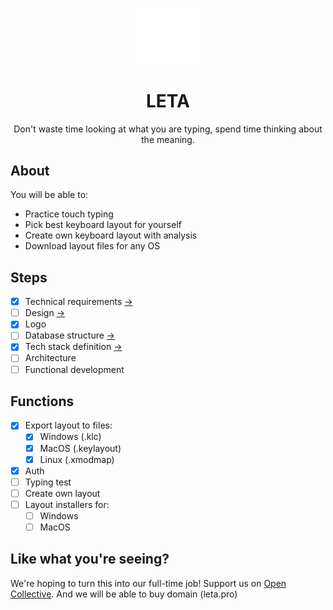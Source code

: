<p align="center">
  <img width="100" src="./docs/img/icon.png" />
  <h1 align="center">LETA</h1>
  <p align="center">
    Don't waste time looking at what you are typing, spend time thinking about the meaning.
  </p>
</p>

## About

You will be able to:
- Practice touch typing
- Pick best keyboard layout for yourself
- Create own keyboard layout with analysis
- Download layout files for any OS


## Steps

- [x] Technical requirements [->](./docs/tech-requirements.md)
- [ ] Design [->](https://www.figma.com/file/CIx1UK6ndPDBPQL9wDGQA6/leta-design?node-id=0%3A1)
- [x] Logo
- [ ] Database structure [->](./docs/db-structure.md)
- [x] Tech stack definition [->](./docs/tech-stack.md)
- [ ] Architecture
- [ ] Functional development

## Functions
- [x] Export layout to files:
  - [x] Windows (.klc)
  - [x] MacOS (.keylayout)
  - [x] Linux (.xmodmap)
- [x] Auth
- [ ] Typing test
- [ ] Create own layout
- [ ] Layout installers for:
  - [ ] Windows
  - [ ] MacOS
 
## Like what you're seeing?

We're hoping to turn this into our full-time job! Support us on [Open Collective](https://opencollective.com/paragoda). And we will be able to buy domain (leta.pro)
